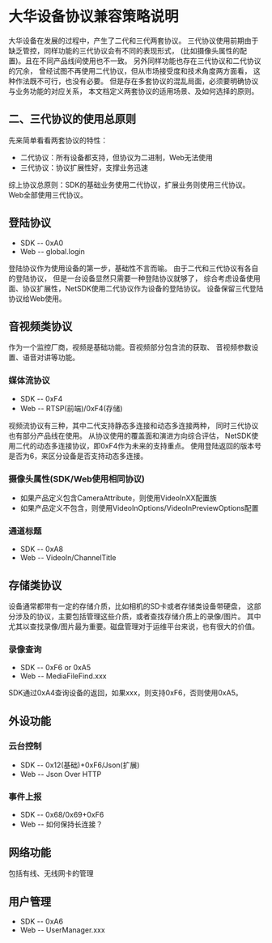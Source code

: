 # 大华设备协议兼容策略说明

大华设备在发展的过程中，产生了二代和三代两套协议。
三代协议使用前期由于缺乏管控，同样功能的三代协议会有不同的表现形式，
(比如摄像头属性的配置)。且在不同产品线间使用也不一致。
另外同样功能也存在三代协议和二代协议的冗余，
曾经试图不再使用二代协议，但从市场接受度和技术角度两方面看，
这种作法既不可行，也没有必要。
但是存在多套协议的混乱局面，必须要明确协议与业务功能的对应关系，
本文档定义两套协议的适用场景、及如何选择的原则。

二、三代协议的使用总原则
----
先来简单看看两套协议的特性：

* 二代协议：所有设备都支持，但协议为二进制，Web无法使用
* 三代协议：协议扩展性好，支撑业务迅速

综上协议总原则：SDK的基础业务使用二代协议，扩展业务则使用三代协议。
Web全部使用三代协议。

登陆协议
----
* SDK -- 0xA0
* Web -- global.login

登陆协议作为使用设备的第一步，基础性不言而喻。
由于二代和三代协议有各自的登陆协议，
但是一台设备显然只需要一种登陆协议就够了，
综合考虑设备使用面、协议扩展性，NetSDK使用二代协议作为设备的登陆协议。
设备保留三代登陆协议给Web使用。

音视频类协议
-----
作为一个监控厂商，视频是基础功能。音视频部分包含流的获取、
音视频参数设置、语音对讲等功能。

### 媒体流协议
* SDK -- 0xF4
* Web -- RTSP(前端)/0xF4(存储)

视频流协议有三种，其中二代支持静态多连接和动态多连接两种，
同时三代协议也有部分产品线在使用。
从协议使用的覆盖面和演进方向综合评估，
NetSDK使用二代的动态多连接协议，即0xF4作为未来的支持重点。
使用登陆返回的版本号是否为6，来区分设备是否支持动态多连接。

### 摄像头属性(SDK/Web使用相同协议)

* 如果产品定义包含CameraAttribute，则使用VideoInXX配置族
* 如果产品定义不包含，则使用VideoInOptions/VideoInPreviewOptions配置

### 通道标题

* SDK -- 0xA8
* Web -- VideoIn/ChannelTitle

存储类协议
----
设备通常都带有一定的存储介质，比如相机的SD卡或者存储类设备带硬盘，
这部分涉及的协议，主要包括管理这些介质，或者查找存储介质上的录像/图片。
其中尤其以查找录像/图片最为重要。磁盘管理对于运维平台来说，也有很大的价值。

### 录像查询

* SDK -- 0xF6 or 0xA5
* Web -- MediaFileFind.xxx

SDK通过0xA4查询设备的返回，如果xxx，则支持0xF6，否则使用0xA5。

外设功能
----

### 云台控制
* SDK -- 0x12(基础)+0xF6/Json(扩展)
* Web -- Json Over HTTP

### 事件上报
* SDK -- 0x68/0x69+0xF6
* Web -- 如何保持长连接？

网络功能
----
包括有线、无线网卡的管理

用户管理
----
* SDK -- 0xA6
* Web -- UserManager.xxx


